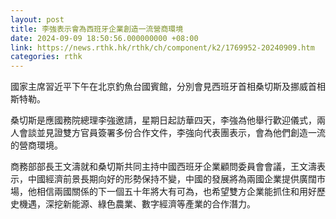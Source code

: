 ```yaml
---
layout: post
title: 李強表示會為西班牙企業創造一流營商環境
date: 2024-09-09 18:50:56.000000000 +08:00
link: https://news.rthk.hk/rthk/ch/component/k2/1769952-20240909.htm
categories: rthk
---
```


國家主席習近平下午在北京釣魚台國賓館，分別會見西班牙首相桑切斯及挪威首相斯特勒。

桑切斯是應國務院總理李強邀請，星期日起訪華四天，李強為他舉行歡迎儀式，兩人會談並見證雙方官員簽署多份合作文件，李強向代表團表示，會為他們創造一流的營商環境。

商務部部長王文濤就和桑切斯共同主持中國西班牙企業顧問委員會會議，王文濤表示，中國經濟前景長期向好的形勢保持不變，中國的發展將為兩國企業提供廣闊市場，他相信兩國關係的下一個五十年將大有可為，也希望雙方企業能抓住和用好歷史機遇，深挖新能源、綠色農業、數字經濟等產業的合作潛力。
